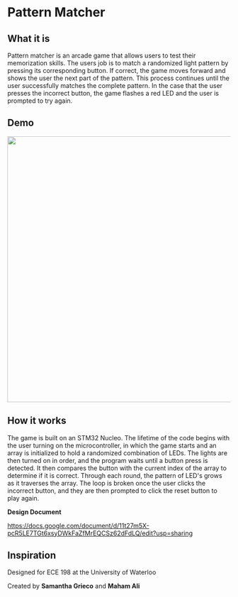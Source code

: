 # Pattern Matcher
## What it is
Pattern matcher is an arcade game that allows users to test their memorization skills. The users job is to match a  randomized light pattern by pressing its corresponding button. If correct, the game moves forward and shows the user the next part of the pattern. This process continues until the user successfully matches the complete pattern. In the case that the user presses the incorrect button, the game flashes a red LED and the user is prompted to try again.

## Demo
<img src="https://github.com/Samanthatb1/Pattern-Matcher-STM32/blob/main/docs/demo.gif" width="600px">


## How it works
The game is built on an STM32 Nucleo. The lifetime of the code begins with the user turning on the microcontroller, in which the game starts and an array is initialized to hold a randomized combination of LEDs. The lights are then turned on in order, and the program waits until a button press is detected. It then compares the button with the current index of the array to determine if it is correct. Through each round, the pattern of LED's grows as it traverses the array. The loop is broken once the user clicks the incorrect button, and they are then prompted to click the reset button to play again. 

**Design Document**

https://docs.google.com/document/d/11t27m5X-pcR5LE7TGt6xsyDWkFaZfMrEQCSz62dFdLQ/edit?usp=sharing

## Inspiration
Designed for ECE 198 at the University of Waterloo

Created by **Samantha Grieco** and **Maham Ali**
